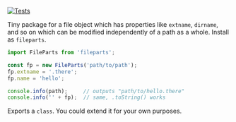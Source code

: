 [![Tests](https://github.com/samthor/fileparts/workflows/Tests/badge.svg)](https://github.com/samthor/fileparts/actions)

Tiny package for a file object which has properties like `extname`, `dirname`, and so on which can be modified independently of a path as a whole.
Install as `fileparts`.

```js
import FileParts from 'fileparts';

const fp = new FileParts('path/to/path');
fp.extname = '.there';
fp.name = 'hello';

console.info(path);     // outputs "path/to/hello.there"
console.info('' + fp);  // same, .toString() works
```

Exports a `class`.
You could extend it for your own purposes.
